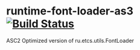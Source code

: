 runtime-font-loader-as3 [![Build Status](https://travis-ci.org/vpmedia/runtime-font-loader-as3.svg)](https://travis-ci.org/vpmedia/runtime-font-loader-as3)
=======================

ASC2 Optimized version of ru.etcs.utils.FontLoader